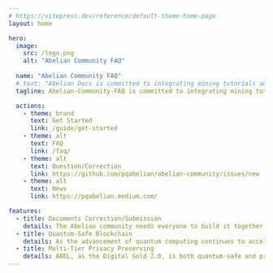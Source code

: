 ```yaml
---
# https://vitepress.dev/reference/default-theme-home-page
layout: home

hero:
  image:
    src: /logo.png
    alt: "Abelian Community FAQ"
  
  name: "Abelian Community FAQ"
  # text: "Abelian Docs is committed to integrating mining tutorials and Q&A for the Abelian Document repository."
  tagline: Abelian-Community-FAQ is committed to integrating mining tutorials and Q&A for the Abelian Community Document repository.

  actions:
    - theme: brand
      text: Get Started
      link: /guide/get-started
    - theme: alt
      text: FAQ
      link: /faq/
    - theme: alt
      text: Question/Correction
      link: https://github.com/pqabelian/abelian-community/issues/new
    - theme: alt
      text: News
      link: https://pqabelian.medium.com/

features:
  - title: Documents Correction/Submission
    details: The Abelian community needs everyone to build it together. We welcome corrections to errors in the content of the community's documents, And welcome to submit your experience sharing, open-source projects, and tools. (can be named/anonymous/link).
  - title: Quantum-Safe Blockchain
    details: As the advancement of quantum computing continues to accelerate, hackers are also leveraging the exponentially more powerful quantum computers to hack blockchain networks and have already been putting the security of major Blockchain systems at risk in the dawn of quantum computing. Abelian is the new generation of blockchain, which, by design, is secure against attacks from quantum computers. The Abelian Foundation R&D team, which consists of cryptographers, mathematicians and crypto engineers, has designed some advanced lattice-based cryptographic schemes based CRYSTALS-Dilithium, which is an NIST standardized cryptographic primitive. The vision of Abelian is to create a store of value digital asset, ABEL, as the Digital Gold 2.0, which is quantum-safe and privacy-preserving.
  - title: Multi-Tier Privacy Preserving
    details: ABEL, as the Digital Gold 2.0, is both quantum-safe and privacy-preserving. Thanks to the innovative technologies developed by the Abelian Foundation's R&D team, Abelian supports multi-tier privacy preserving assurance to ABEL wallets which can be pseudonymous, fully private, as well as complaint-private. The technologies of Abelian include lattice-based linkable ring signature, commitment schemes and zero-knowledge proofs based on NIST standardized cryptographic primitives, namely CRYSTALS-Kyber and CRYSTALS-Dilithium.
---
```


